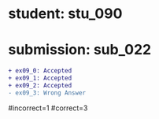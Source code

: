# student: stu_090
# submission: sub_022

```diff
+ ex09_0: Accepted
+ ex09_1: Accepted
+ ex09_2: Accepted
- ex09_3: Wrong Answer
```
#incorrect=1
#correct=3
